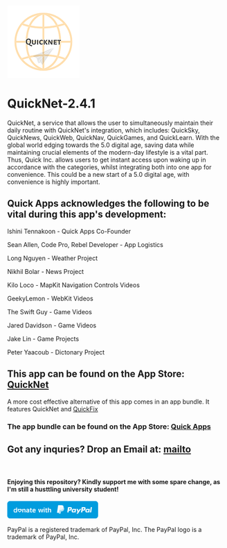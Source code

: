 ![QuickNet Logo](https://github.com/PhuocThienTran/QuickNet/blob/master/AppIcon.appiconset/167.png)
# QuickNet-2.4.1
QuickNet, a service that allows the user to simultaneously maintain their daily routine with QuickNet's integration, which includes: QuickSky, QuickNews, QuickWeb, QuickNav, QuickGames, and QuickLearn. With the global world edging towards the 5.0 digital age, saving data while maintaining crucial elements of the modern-day lifestyle is a vital part. Thus, Quick Inc. allows users to get instant access upon waking up in accordance with the categories, whilst integrating both into one app for convenience. This could be a new start of a 5.0 digital age, with convenience is highly important.

## Quick Apps acknowledges the following to be vital during this app's development:

Ishini Tennakoon - Quick Apps Co-Founder

Sean Allen, Code Pro, Rebel Developer - App Logistics

Long Nguyen - Weather Project

Nikhil Bolar - News Project

Kilo Loco - MapKit Navigation Controls Videos

GeekyLemon - WebKit Videos

The Swift Guy - Game Videos

Jared Davidson - Game Videos

Jake Lin - Game Projects

Peter Yaacoub - Dictonary Project

## This app can be found on the App Store: [QuickNet](https://apps.apple.com/au/app/quick-appss-net/id1489780396)
A more cost effective alternative of this app comes in an app bundle. It features QuickNet and [QuickFix](https://github.com/PhuocThienTran/QuickFix)
### The app bundle can be found on the App Store: [Quick Apps](https://apps.apple.com/au/app-bundle/quick-apps/id1505694713)

## Got any inquries? Drop an Email at: [mailto](mailto:donnyquickinc@gmail.com)

<br>

#### Enjoying this repository? Kindly support me with some spare change, as I'm still a husttling university student!
  <a href="https://www.paypal.me/thientran2702"><img src="blue.svg" height="40"></a>  
<p>PayPal is a registered trademark of PayPal, Inc. The PayPal logo is a trademark of PayPal, Inc.</p>


